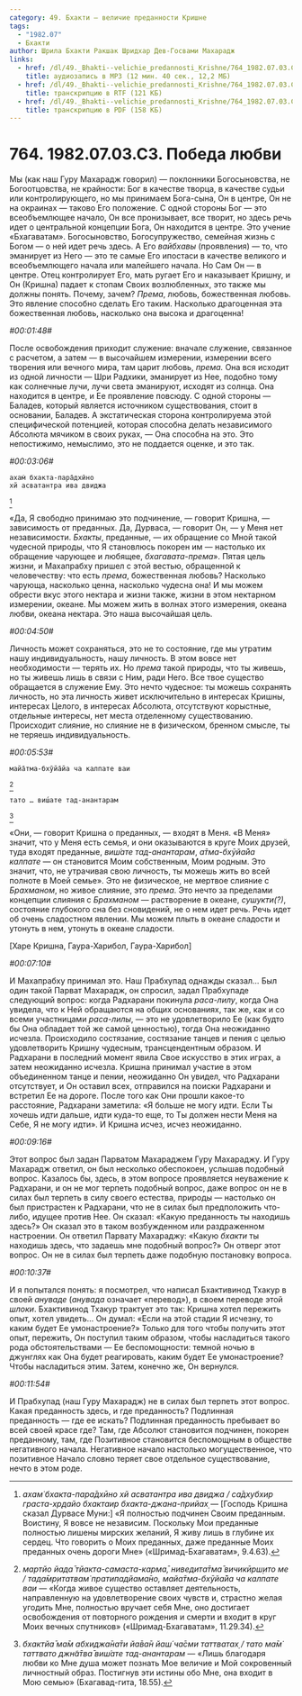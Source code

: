 ```yaml
---
category: 49. Бхакти — величие преданности Кришне
tags:
  - "1982.07"
  - Бхакти
author: Шрила Бхакти Ракшак Шридхар Дев-Госвами Махарадж
links:
  - href: /dl/49._Bhakti--velichie_predannosti_Krishne/764_1982.07.03.C3_SridharMj_Pobeda_ljubvi.mp3
    title: аудиозапись в MP3 (12 мин. 40 сек., 12,2 МБ)
  - href: /dl/49._Bhakti--velichie_predannosti_Krishne/764_1982.07.03.C3_SridharMj_Pobeda_ljubvi.rtf
    title: транскрипцию в RTF (121 КБ)
  - href: /dl/49._Bhakti--velichie_predannosti_Krishne/764_1982.07.03.C3_SridharMj_Pobeda_ljubvi.pdf
    title: транскрипцию в PDF (158 КБ)
---
```


# 764. 1982.07.03.C3. Победа любви

Мы (как наш Гуру Махарадж говорил) — поклонники Богосыновства, не Богоотцовства, не крайности: Бог в качестве творца, в качестве судьи или контролирующего, но мы принимаем Бога-сына, Он в центре, Он не на окраинах — таково Его положение. С одной стороны Бог — это всеобъемлющее начало, Он все пронизывает, все творит, но здесь речь идет о центральной концепции Бога, Он находится в центре. Это учение «Бхагаватам». Богосыновство, Богосупружество, семейная жизнь с Богом — о ней идет речь здесь. А Его *вайбхавы* (проявления) — то, что эманирует из Него — это те самые Его ипостаси в качестве великого и всеобъемлющего начала или малейшего начала. Но Сам Он — в центре. Отец контролирует Его, мать ругает Его и наказывает Кришну, и Он (Кришна) падает к стопам Своих возлюбленных, это также мы должны понять. Почему, зачем? *Према*, любовь, божественная любовь. Это явление способно сделать Его таким. Насколько драгоценная эта божественная любовь, насколько она высока и драгоценна!

*#00:01:48#*

После освобождения приходит служение: вначале служение, связанное с расчетом, а затем — в высочайшем измерении, измерении всего творения или вечного мира, там царит любовь, *према.* Она вся исходит из одной личности — Шри Радхики, эманирует из Нее, подобно тому как солнечные лучи, лучи света эманируют, исходят из солнца. Она находится в центре, и Ее проявление повсюду. С одной стороны — Баладев, который является источником существования, стоит в основании, Баладев. А экстатическая сторона контролируема этой специфической потенцией, которая способна делать независимого Абсолюта мячиком в своих руках, — Она способна на это. Это непостижимо, немыслимо, это не поддается оценке, и это так.

*#00:03:06#*

    ахам̇ бхакта-пара̄дхӣно
    хй асватантра ива двиджа
[^_ftn1]

«Да, Я свободно принимаю это подчинение, — говорит Кришна, — зависимость от преданных. Да, Дурваса, — говорит Он, — у Меня нет независимости. *Бхакты*, преданные, — их обращение со Мной такой чудесной природы, что Я становлюсь покорен им — настолько их обращение чарующее и любящее, *бхагавата-према*». Пятая цель жизни, и Махапрабху пришел с этой вестью, обращенной к человечеству: что есть *према*, божественная любовь? Насколько чарующа, насколько ценна, насколько чудесна она! И мы можем обрести вкус этого нектара и жизни также, жизни в этом нектарном измерении, океане. Мы можем жить в волнах этого измерения, океана любви, океана нектара. Это наша высочайшая цель.

*#00:04:50#*

Личность может сохраняться, это не то состояние, где мы утратим нашу индивидуальность, нашу личность. В этом вовсе нет необходимости — терять их. Но *према* такой природы, что ты живешь, но ты живешь лишь в связи с Ним, ради Него. Все твое существо обращается в служение Ему. Это нечто чудесное: ты можешь сохранять личность, но эта личность живет исключительно в интересах Кришны, интересах Целого, в интересах Абсолюта, отсутствуют корыстные, отдельные интересы, нет места отделенному существованию. Происходит слияние, но слияние не в физическом, бренном смысле, ты не теряешь индивидуальность.

*#00:05:53#*

    майа̄тма-бхӯйа̄йа ча калпате ваи
[^_ftn2]

    тато … виш́ате тад-анантарам
[^_ftn3]

«Они, — говорит Кришна о преданных, — входят в Меня. «В Меня» значит, что у Меня есть семья, и они оказываются в круге Моих друзей, туда входят преданные, *виш́ате тад-анантарам*, *а̄тма-бхӯйа̄йа калпате* — он становится Моим собственным, Моим родным. Это значит, что, не утрачивая свою личность, ты можешь жить во всей полноте в Моей семье». Это не физическое, не мертвое слияние с *Брахманом*, но живое слияние, это *према*. Это нечто за пределами концепции слияния с *Брахманом* — растворение в океане, *сушукти(?)*, состояние глубокого сна без сновидений, не о нем идет речь. Речь идет об очень сладостном явлении. Мы можем плыть в океане сладости и утонуть в нем, утонуть в океане сладости.

[Харе Кришна, Гаура-Харибол, Гаура-Харибол]

*#00:07:10#*

И Махапрабху принимал это. Наш Прабхупад однажды сказал… Был один такой Парват Махарадж, он спросил, задал Прабхупаде следующий вопрос: когда Радхарани покинула *раса-лилу*, когда Она увидела, что к Ней обращаются на общих основаниях, так же, как и со всеми участницами *раса-лилы*, — это не удовлетворило Ее (как будто бы Она обладает той же самой ценностью), тогда Она неожиданно исчезла. Происходило состязание, состязание танцев и пения с целью удовлетворить Кришну чудесным, трансцендентным образом. И Радхарани в последний момент явила Свое искусство в этих играх, а затем неожиданно исчезла. Кришна принимал участие в этом объединенном танце и пении, неожиданно Он увидел, что Радхарани отсутствует, и Он оставил всех, отправился на поиски Радхарани и встретил Ее на дороге. После того как Они прошли какое-то расстояние, Радхарани заметила: «Я больше не могу идти. Если Ты хочешь идти дальше, идти куда-то еще, то Ты должен нести Меня на Себе, Я не могу идти». И Кришна исчез, исчез неожиданно.

*#00:09:16#*

Этот вопрос был задан Парватом Махараджем Гуру Махараджу. И Гуру Махарадж ответил, он был несколько обеспокоен, услышав подобный вопрос. Казалось бы, здесь, в этом вопросе проявляется неуважение к Радхарани, и он не мог терпеть подобный вопрос, даже вопрос он не в силах был терпеть в силу своего естества, природы — настолько он был пристрастен к Радхарани, что не в силах был предположить что-либо, идущее против Нее. Он сказал: «Какую преданность ты находишь здесь?» Он сказал это в таком возбужденном или раздраженном настроении. Он ответил Парвату Махараджу: «Какую *бхакти* ты находишь здесь, что задаешь мне подобный вопрос?» Он отверг этот вопрос. Он не в силах был терпеть даже подобную постановку вопроса.

*#00:10:37#*

И я попытался понять: я посмотрел, что написал Бхактивинод Тхакур в своей *ануваде* (*анувада* означает «перевод»), в своем переводе этой *шлоки*. Бхактивинод Тхакур трактует это так: Кришна хотел пережить опыт, хотел увидеть… Он думал: «Если на этой стадии Я исчезну, то каким будет Ее умонастроение?» Только для того чтобы получить этот опыт, пережить, Он поступил таким образом, чтобы насладиться такого рода обстоятельствами — Ее беспомощности: темной ночью в джунглях как Она будет реагировать, каким будет Ее умонастроение? Чтобы насладиться этим. Затем, конечно же, Он вернулся.

*#00:11:54#*

И Прабхупад (наш Гуру Махарадж) не в силах был терпеть этот вопрос. Какая преданность здесь, и где преданность? Подлинная преданность — где ее искать? Подлинная преданность пребывает во всей своей красе где? Там, где Абсолют становится подчинен, покорен преданному, там, где Позитивное становится беспомощным в обществе негативного начала. Негативное начало настолько могущественное, что позитивное Начало словно теряет свое отдельное существование, нечто в этом роде.



[^_ftn1]: *ахам̇ бхакта-пара̄дхӣно хй асватантра ива двиджа / са̄дхубхир граста-хр̣дайо бхактаир бхакта-джана-прийах̣* — [Господь Кришна сказал Дурвасе Муни:] «Я полностью подчинен Своим преданным. Воистину, Я вовсе не независим. Поскольку Мои преданные полностью лишены мирских желаний, Я живу лишь в глубине их сердец. Что говорить о Моих преданных, даже преданные Моих преданных очень дороги Мне» («Шримад-Бхагаватам», 9.4.63).

[^_ftn2]: *мартйо йада̄ тйакта-самаста-карма̄, ниведита̄тма̄ вичикӣрш̣ито ме / тада̄мр̣итатвам̇ пратипадйама̄но, майа̄тма-бхӯйа̄йа ча калпате ваи* — «Когда живое существо оставляет деятельность, направленную на удовлетворение своих чувств и, страстно желая угодить Мне, полностью вручает себя Мне, оно достигает освобождения от повторного рождения и смерти и входит в круг Моих вечных спутников» («Шримад-Бхагаватам», 11.29.34).

[^_ftn3]: *бхактйа̄ ма̄м абхиджа̄на̄ти йа̄ва̄н йаш́ ча̄сми таттватах̣ / тато ма̄м̇ таттвато джн̃а̄тва̄ виш́ате тад-анантарам* — «Лишь благодаря любви ко Мне душа может познать Мое величие и Мой сокровенный личностный образ. Постигнув эти истины обо Мне, она входит в Мою семью» (Бхагавад-гита, 18.55).

